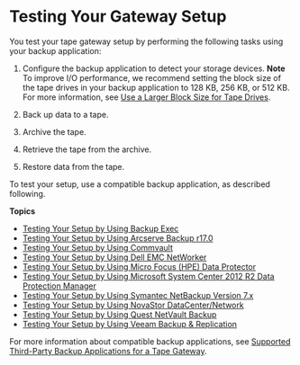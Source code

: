 # Testing Your Gateway Setup<a name="GettingStartedTestGatewayVTL"></a>

You test your tape gateway setup by performing the following tasks using your backup application:

1. Configure the backup application to detect your storage devices\.
**Note**  
To improve I/O performance, we recommend setting the block size of the tape drives in your backup application to 128 KB, 256 KB, or 512 KB\. For more information, see [Use a Larger Block Size for Tape Drives](Optimizing-common.md#block-size)\.

1. Back up data to a tape\.

1. Archive the tape\.

1. Retrieve the tape from the archive\.

1. Restore data from the tape\. 

To test your setup, use a compatible backup application, as described following\.

**Topics**
+ [Testing Your Setup by Using Backup Exec](backup-BackupExec.md)
+ [Testing Your Setup by Using Arcserve Backup r17\.0](backup-arcserve.md)
+ [Testing Your Setup by Using Commvault](backup-commvault.md)
+ [Testing Your Setup by Using Dell EMC NetWorker](backup-emc.md)
+ [Testing Your Setup by Using Micro Focus \(HPE\) Data Protector](backup-hpdataprotector.md)
+ [Testing Your Setup by Using Microsoft System Center 2012 R2 Data Protection Manager](backup-DPM.md)
+ [Testing Your Setup by Using Symantec NetBackup Version 7\.x](backup_netbackup-vtl.md)
+ [Testing Your Setup by Using NovaStor DataCenter/Network](backup-novastor.md)
+ [Testing Your Setup by Using Quest NetVault Backup](backup-netvault.md)
+ [Testing Your Setup by Using Veeam Backup & Replication](backup-Veeam.md)

For more information about compatible backup applications, see [Supported Third\-Party Backup Applications for a Tape Gateway](Requirements.md#requirements-backup-sw-for-vtl)\.